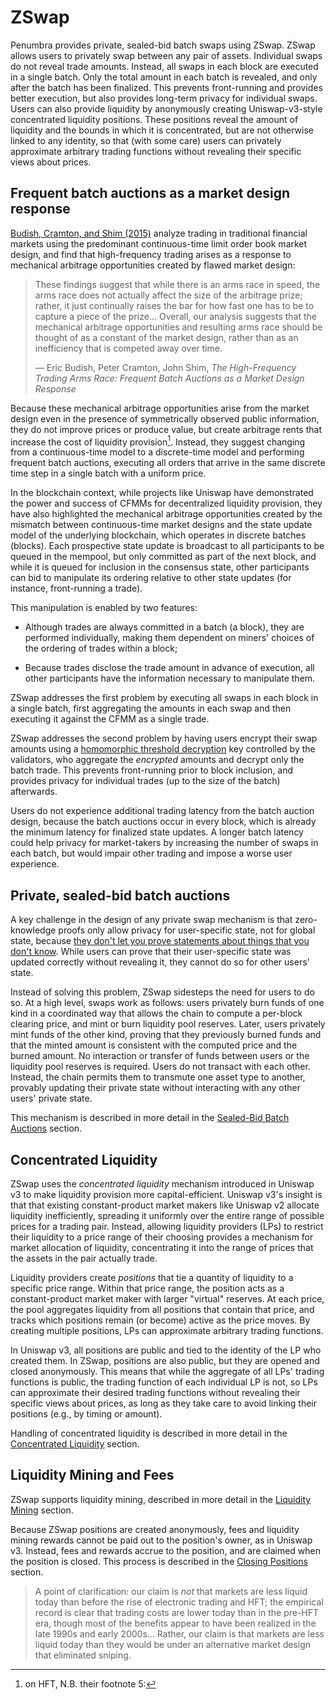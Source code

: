 # ZSwap

Penumbra provides private, sealed-bid batch swaps using ZSwap.  ZSwap allows
users to privately swap between any pair of assets.  Individual swaps do not
reveal trade amounts.  Instead, all swaps in each block are executed in a single
batch.  Only the total amount in each batch is revealed, and only after the
batch has been finalized. This prevents front-running and provides better
execution, but also provides long-term privacy for individual swaps.  Users can
also provide liquidity by anonymously creating Uniswap-v3-style concentrated
liquidity positions.  These positions reveal the amount of liquidity and the
bounds in which it is concentrated, but are not otherwise linked to any
identity, so that (with some care) users can privately approximate arbitrary
trading functions without revealing their specific views about prices.

## Frequent batch auctions as a market design response

[Budish, Cramton, and Shim (2015)][budish-cramton-shim] analyze trading in
traditional financial markets using the predominant continuous-time limit order
book market design, and find that high-frequency trading arises as a response to
mechanical arbitrage opportunities created by flawed market design:

> These findings suggest that while there is an arms race in speed, the arms
> race does not actually affect the size of the arbitrage prize; rather, it just
> continually raises the bar for how fast one has to be to capture a piece of the
> prize... Overall, our analysis suggests that the mechanical arbitrage
> opportunities and resulting arms race should be thought of as a constant of the
> market design, rather than as an inefficiency that is competed away over time.
>
> — Eric Budish, Peter Cramton, John Shim, _The High-Frequency Trading Arms
> Race: Frequent Batch Auctions as a Market Design Response_

Because these mechanical arbitrage opportunities arise from the market design
even in the presence of symmetrically observed public information, they do not
improve prices or produce value, but create arbitrage rents that increase the
cost of liquidity provision[^1].  Instead, they suggest changing from a
continuous-time model to a discrete-time model and performing frequent batch
auctions, executing all orders that arrive in the same discrete time step in a
single batch with a uniform price.

In the blockchain context, while projects like Uniswap have demonstrated the
power and success of CFMMs for decentralized liquidity provision, they have also
highlighted the mechanical arbitrage opportunities created by the mismatch
between continuous-time market designs and the state update model of the
underlying blockchain, which operates in discrete batches (blocks).  Each
prospective state update is broadcast to all participants to be queued in the
mempool, but only committed as part of the next block, and while it is queued
for inclusion in the consensus state, other participants can bid to manipulate
its ordering relative to other state updates (for instance, front-running a
trade).

This manipulation is enabled by two features:

- Although trades are always committed in a batch (a block), they are performed
individually, making them dependent on miners' choices of the ordering of trades
within a block;

- Because trades disclose the trade amount in advance of execution, all other
participants have the information necessary to manipulate them.

ZSwap addresses the first problem by executing all swaps in each block in a
single batch, first aggregating the amounts in each swap and then executing it
against the CFMM as a single trade.

ZSwap addresses the second problem by having users encrypt their swap amounts
using a [homomorphic threshold decryption][hom-thresh] key controlled by the
validators, who aggregate the *encrypted* amounts and decrypt only the batch
trade.  This prevents front-running prior to block inclusion, and provides
privacy for individual trades (up to the size of the batch) afterwards.

Users do not experience additional trading latency from the batch auction
design, because the batch auctions occur in every block, which is already the
minimum latency for finalized state updates.  A longer batch latency could help
privacy for market-takers by increasing the number of swaps in each batch, but
would impair other trading and impose a worse user experience.

## Private, sealed-bid batch auctions

A key challenge in the design of any private swap mechanism is that
zero-knowledge proofs only allow privacy for user-specific state, not for global
state, because [they don't let you prove statements about things that you don't know][bwh].  While users can prove that their
user-specific state was updated correctly without revealing it, they cannot
do so for other users' state.

Instead of solving this problem, ZSwap sidesteps the need for users to do so.
At a high level, swaps work as follows: users privately burn funds of one kind
in a coordinated way that allows the chain to compute a per-block clearing
price, and mint or burn liquidity pool reserves.  Later, users privately mint
funds of the other kind, proving that they previously burned funds and that the
minted amount is consistent with the computed price and the burned amount.  No
interaction or transfer of funds between users or the liquidity pool reserves is
required.  Users do not transact with each other.  Instead, the chain permits
them to transmute one asset type to another, provably updating their private
state without interacting with any other users' private state.

This mechanism is described in more detail in the [Sealed-Bid Batch
Auctions](./zswap/auction.md) section.

## Concentrated Liquidity

ZSwap uses the *concentrated liquidity* mechanism introduced in Uniswap v3 to
make liquidity provision more capital-efficient.  Uniswap v3's insight is that
that existing constant-product market makers like Uniswap v2 allocate liquidity
inefficiently, spreading it uniformly over the entire range of possible prices
for a trading pair.  Instead, allowing liquidity providers (LPs) to restrict
their liquidity to a price range of their choosing provides a mechanism for
market allocation of liquidity, concentrating it into the range of prices that
the assets in the pair actually trade. 

Liquidity providers create *positions* that tie a quantity of liquidity to a
specific price range.  Within that price range, the position acts as a
constant-product market maker with larger "virtual" reserves.  At each price,
the pool aggregates liquidity from all positions that contain that price, and
tracks which positions remain (or become) active as the price moves.  By
creating multiple positions, LPs can approximate arbitrary trading functions.

In Uniswap v3, all positions are public and tied to the identity of the LP who
created them.  In ZSwap, positions are also public, but they are opened and
closed anonymously.  This means that while the aggregate of all LPs' trading
functions is public, the trading function of each individual LP is not, so LPs
can approximate their desired trading functions without revealing their specific
views about prices, as long as they take care to avoid linking their positions
(e.g., by timing or amount).

Handling of concentrated liquidity is described in more detail in the
[Concentrated Liquidity](./zswap/concentrated_liquidity.md) section.

## Liquidity Mining and Fees

ZSwap supports liquidity mining, described in more detail in the [Liquidity
Mining](./zswap/liquidity_mining.md) section.

Because ZSwap positions are created anonymously, fees and liquidity mining
rewards cannot be paid out to the position's owner, as in Uniswap v3.  Instead,
fees and rewards accrue to the position, and are claimed when the position is
closed.  This process is described in the [Closing
Positions](./zswap/closing_positions.md) section.








[bwh]: https://ethresear.ch/t/why-you-cant-build-a-private-uniswap-with-zkps/7754
[hom-thresh]: ./epochs_thresholds.md
[budish-cramton-shim]: https://faculty.chicagobooth.edu/eric.budish/research/HFT-FrequentBatchAuctions.pdf

[^1]: on HFT, N.B. their footnote 5: 
> A point of clarification: our claim is *not* that markets are less liquid today than before the rise of electronic trading and HFT; the empirical record is clear that trading costs are lower today than in the pre-HFT era, though most of the benefits appear to have been realized in the late 1990s and early 2000s... Rather, our claim is that markets are less liquid today than they would be under an alternative market design that eliminated sniping.
